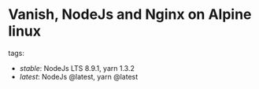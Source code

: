 # Vanish, NodeJs and Nginx on Alpine linux

tags:
- _stable_: NodeJs LTS 8.9.1, yarn 1.3.2
- _latest_: NodeJs @latest, yarn @latest


